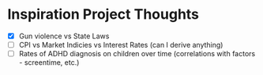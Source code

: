 # Inspiration Project Thoughts
- [x] Gun violence vs State Laws
- [ ] CPI vs Market Indicies vs Interest Rates (can I derive anything)
- [ ] Rates of ADHD diagnosis on children over time (correlations with factors - screentime, etc.)
